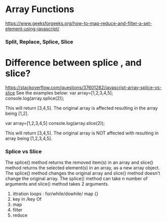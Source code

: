 # Array Functions 

https://www.geeksforgeeks.org/how-to-map-reduce-and-filter-a-set-element-using-javascript/

### Split, Replace, Splice, Slice

# Difference between splice , and slice?
https://stackoverflow.com/questions/37601282/javascript-array-splice-vs-slice
See the examples below:
var array=[1,2,3,4,5]; 
console.log(array.splice(2));

This will return [3,4,5]. The original array is affected resulting in the array being [1,2].


var array=[1,2,3,4,5] 
console.log(array.slice(2));

This will return [3,4,5]. The original array is NOT affected with resulting in array being [1,2,3,4,5].

### Splice vs Slice
The splice() method returns the removed item(s) in an array and slice() method returns the selected element(s) in an array, as a new array object.
The splice() method changes the original array and slice() method doesn’t change the original array.
The splice() method can take n number of arguments and slice() method takes 2 arguments.

1. ittration loops : for/while/dowhile/ map {}
2. key in /key Of 
3. map
4. filter 
5. reduce 


